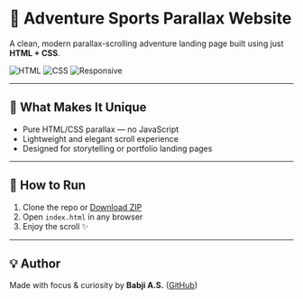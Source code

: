 # 🧭 Adventure Sports Parallax Website

A clean, modern parallax-scrolling adventure landing page built using just **HTML + CSS**.

![HTML](https://img.shields.io/badge/HTML5-e34c26?style=flat&logo=html5&logoColor=white)
![CSS](https://img.shields.io/badge/CSS3-264de4?style=flat&logo=css3&logoColor=white)
![Responsive](https://img.shields.io/badge/Responsive-Yes-brightgreen)

---

## 🌟 What Makes It Unique
- Pure HTML/CSS parallax — no JavaScript
- Lightweight and elegant scroll experience
- Designed for storytelling or portfolio landing pages

---

## 🚀 How to Run

1. Clone the repo or [Download ZIP](https://github.com/Ansorn07/adventure-sports-website/archive/refs/heads/main.zip)
2. Open `index.html` in any browser
3. Enjoy the scroll ✨

---

## 💡 Author
Made with focus & curiosity by **Babji A.S.** ([GitHub](https://github.com/Ansorn07))

